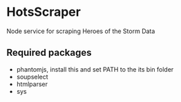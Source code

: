# HotsScraper

Node service for scraping Heroes of the Storm Data

## Required packages
* phantomjs, install this and set PATH to the its bin folder
* soupselect
* htmlparser
* sys

